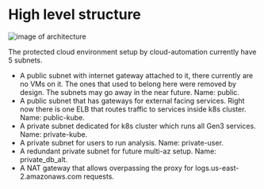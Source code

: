 # High level structure


![image of architecture](PlanXCommonsAWSdiagram.svg)

The protected cloud environment setup by cloud-automation currently have 5 subnets.
- A public subnet with internet gateway attached to it, there currently are no VMs on it. The ones that used to belong here were removed by design. The subnets may go away in the near future. Name: public.
- A public subnet that has gateways for external facing services. Right now there is one ELB that routes traffic to services inside k8s cluster. Name: public-kube.
- A private subnet dedicated for k8s cluster which runs all Gen3 services. Name: private-kube.
- A private subnet for users to run analysis. Name: private-user.
- A redundant private subnet for future multi-az setup. Name: private_db_alt.
- A NAT gateway that allows overpassing the proxy for logs.us-east-2.amazonaws.com requests.
